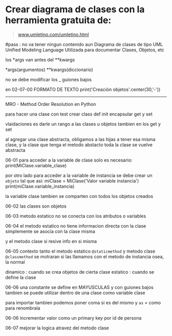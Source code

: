 # Crear diagrama de clases con la herramienta gratuita de:

> www.umletino.com/umletino.html

#pass : no va tener ningun contenido aun
Diagrama de clases de tipo UML
Unified Modeling Language
Utilizada para documentar Clases, Objetos, etc

los *args van antes del **kwargs

*args(argumentos)
**kwargs(diccionario)


no se debe modificar los _ guiones bajos

en 02-07-00
FORMATO DE TEXTO
print('Creación objetos'.center(30,'-'))    

----

MRO - Method Order Resolution en Python

para hacer una clase con test
crear class
def init
encapsular
get y set


vlaidaciones es darle un rango a las clases u objetos
tambien en los get y set

al agregar una clase abstracta, obligamos a las hijas a tener esa misma clase,
y la clase que tenga el metodo abstacto  toda la clase se vuelve abstracta 


06-01 
para acceder a la variable de clase solo es necesario:
print(MiClase.variable_clase)

por otro lado para acceder a la variable de instancia se debe crear un `objeto`
tal que asi:
miClase = MiClase('Valor variable instancia')
print(miClase.variable_instancia)

la variable clase tambien se comparten con todos los objetos creados

06-02
las clases son objetos

06-03
metodo estatico
no se conecta con los atributos o variables

06-04
el metodo estatico no tiene informacion directa con la clase
simplemente se asocia con la clase misma

y el metodo clase si resive info en si misma

06-05
contexto 
tanto el metodo estatico `@staticmethod` 
y metodo clase `@classmethod` 
se motraran si las llamamos con el metodo de instancia
osea, la normal

dinamico : cuando se crea objetos de cierta clase
estatico : cuando se define la clase

06-06
una constante se define en MAYUSCULAS y con guiones bajos
tambien se puede utilizar dentro de una clase como variable clase

para importar tambien podemos poner coma si es del mismo 
y `as` = como para renombrala

06-06
incrementar valor como un primary key por id de persona

06-07 
mejorar la logica atravez del metodo clase



